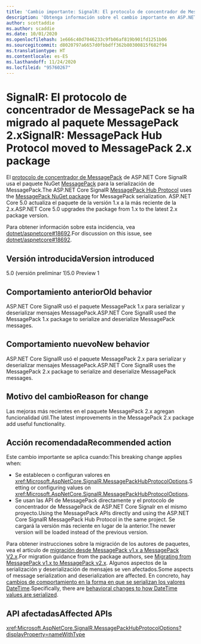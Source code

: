 ```yaml
---
title: 'Cambio importante: SignalR: El protocolo de concentrador de MessagePack se ha migrado al paquete MessagePack 2.x'
description: 'Obtenga información sobre el cambio importante en ASP.NET Core 5.0 titulado SignalR: El protocolo de concentrador de MessagePack se ha migrado al paquete MessagePack 2.x'
author: scottaddie
ms.author: scaddie
ms.date: 10/01/2020
ms.openlocfilehash: 1e666c40d7046233c9fb06af819b901fd1251b06
ms.sourcegitcommit: d8020797a6657d0fbbdff362b80300815f682f94
ms.translationtype: HT
ms.contentlocale: es-ES
ms.lasthandoff: 11/24/2020
ms.locfileid: "95760267"
---
```

# <a name="signalr-messagepack-hub-protocol-moved-to-messagepack-2x-package"></a><span data-ttu-id="26712-103">SignalR: El protocolo de concentrador de MessagePack se ha migrado al paquete MessagePack 2.x</span><span class="sxs-lookup"><span data-stu-id="26712-103">SignalR: MessagePack Hub Protocol moved to MessagePack 2.x package</span></span>

<span data-ttu-id="26712-104">El [protocolo de concentrador de MessagePack](/aspnet/core/signalr/messagepackhubprotocol) de ASP.NET Core SignalR usa el paquete NuGet [MessagePack](https://www.nuget.org/packages/MessagePack) para la serialización de MessagePack.</span><span class="sxs-lookup"><span data-stu-id="26712-104">The ASP.NET Core SignalR [MessagePack Hub Protocol](/aspnet/core/signalr/messagepackhubprotocol) uses the [MessagePack NuGet package](https://www.nuget.org/packages/MessagePack) for MessagePack serialization.</span></span> <span data-ttu-id="26712-105">ASP.NET Core 5.0 actualiza el paquete de la versión 1.x a la más reciente de la 2.x.</span><span class="sxs-lookup"><span data-stu-id="26712-105">ASP.NET Core 5.0 upgrades the package from 1.x to the latest 2.x package version.</span></span>

<span data-ttu-id="26712-106">Para obtener información sobre esta incidencia, vea [dotnet/aspnetcore#18692](https://github.com/dotnet/aspnetcore/issues/18692).</span><span class="sxs-lookup"><span data-stu-id="26712-106">For discussion on this issue, see [dotnet/aspnetcore#18692](https://github.com/dotnet/aspnetcore/issues/18692).</span></span>

## <a name="version-introduced"></a><span data-ttu-id="26712-107">Versión introducida</span><span class="sxs-lookup"><span data-stu-id="26712-107">Version introduced</span></span>

<span data-ttu-id="26712-108">5.0 (versión preliminar 1)</span><span class="sxs-lookup"><span data-stu-id="26712-108">5.0 Preview 1</span></span>

## <a name="old-behavior"></a><span data-ttu-id="26712-109">Comportamiento anterior</span><span class="sxs-lookup"><span data-stu-id="26712-109">Old behavior</span></span>

<span data-ttu-id="26712-110">ASP.NET Core SignalR usó el paquete MessagePack 1.x para serializar y deserializar mensajes MessagePack.</span><span class="sxs-lookup"><span data-stu-id="26712-110">ASP.NET Core SignalR used the MessagePack 1.x package to serialize and deserialize MessagePack messages.</span></span>

## <a name="new-behavior"></a><span data-ttu-id="26712-111">Comportamiento nuevo</span><span class="sxs-lookup"><span data-stu-id="26712-111">New behavior</span></span>

<span data-ttu-id="26712-112">ASP.NET Core SignalR usó el paquete MessagePack 2.x para serializar y deserializar mensajes MessagePack.</span><span class="sxs-lookup"><span data-stu-id="26712-112">ASP.NET Core SignalR uses the MessagePack 2.x package to serialize and deserialize MessagePack messages.</span></span>

## <a name="reason-for-change"></a><span data-ttu-id="26712-113">Motivo del cambio</span><span class="sxs-lookup"><span data-stu-id="26712-113">Reason for change</span></span>

<span data-ttu-id="26712-114">Las mejoras más recientes en el paquete MessagePack 2.x agregan funcionalidad útil.</span><span class="sxs-lookup"><span data-stu-id="26712-114">The latest improvements in the MessagePack 2.x package add useful functionality.</span></span>

## <a name="recommended-action"></a><span data-ttu-id="26712-115">Acción recomendada</span><span class="sxs-lookup"><span data-stu-id="26712-115">Recommended action</span></span>

<span data-ttu-id="26712-116">Este cambio importante se aplica cuando:</span><span class="sxs-lookup"><span data-stu-id="26712-116">This breaking change applies when:</span></span>

* <span data-ttu-id="26712-117">Se establecen o configuran valores en <xref:Microsoft.AspNetCore.SignalR.MessagePackHubProtocolOptions>.</span><span class="sxs-lookup"><span data-stu-id="26712-117">Setting or configuring values on <xref:Microsoft.AspNetCore.SignalR.MessagePackHubProtocolOptions>.</span></span>
* <span data-ttu-id="26712-118">Se usan las API de MessagePack directamente y el protocolo de concentrador de MessagePack de ASP.NET Core Signalr en el mismo proyecto.</span><span class="sxs-lookup"><span data-stu-id="26712-118">Using the MessagePack APIs directly and using the ASP.NET Core SignalR MessagePack Hub Protocol in the same project.</span></span> <span data-ttu-id="26712-119">Se cargará la versión más reciente en lugar de la anterior.</span><span class="sxs-lookup"><span data-stu-id="26712-119">The newer version will be loaded instead of the previous version.</span></span>

<span data-ttu-id="26712-120">Para obtener instrucciones sobre la migración de los autores de paquetes, vea el artículo de [migración desde MessagePack v1.x a MessagePack V2.x](https://github.com/neuecc/MessagePack-CSharp/blob/master/doc/migration.md).</span><span class="sxs-lookup"><span data-stu-id="26712-120">For migration guidance from the package authors, see [Migrating from MessagePack v1.x to MessagePack v2.x](https://github.com/neuecc/MessagePack-CSharp/blob/master/doc/migration.md).</span></span> <span data-ttu-id="26712-121">Algunos aspectos de la serialización y deserialización de mensajes se ven afectados.</span><span class="sxs-lookup"><span data-stu-id="26712-121">Some aspects of message serialization and deserialization are affected.</span></span> <span data-ttu-id="26712-122">En concreto, hay [cambios de comportamiento en la forma en que se serializan los valores DateTime](https://github.com/neuecc/MessagePack-CSharp/blob/master/doc/migration.md#behavioral-changes).</span><span class="sxs-lookup"><span data-stu-id="26712-122">Specifically, there are [behavioral changes to how DateTime values are serialized](https://github.com/neuecc/MessagePack-CSharp/blob/master/doc/migration.md#behavioral-changes).</span></span>

## <a name="affected-apis"></a><span data-ttu-id="26712-123">API afectadas</span><span class="sxs-lookup"><span data-stu-id="26712-123">Affected APIs</span></span>

<xref:Microsoft.AspNetCore.SignalR.MessagePackHubProtocolOptions?displayProperty=nameWithType>

<!--

### Category

ASP.NET Core

### Affected APIs

`T:Microsoft.AspNetCore.SignalR.MessagePackHubProtocolOptions`

-->

